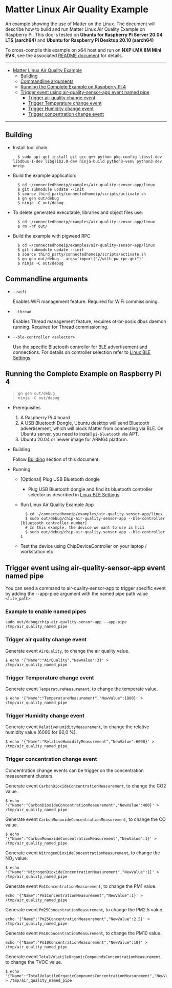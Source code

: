 # Matter Linux Air Quality Example

An example showing the use of Matter on the Linux. The document will describe
how to build and run Matter Linux Air Quality Example on Raspberry Pi. This doc
is tested on **Ubuntu for Raspberry Pi Server 20.04 LTS (aarch64)** and **Ubuntu
for Raspberry Pi Desktop 20.10 (aarch64)**

To cross-compile this example on x64 host and run on **NXP i.MX 8M Mini**
**EVK**, see the associated
[README document](../../../docs/platforms/nxp/nxp_imx8m_linux_examples.md) for
details.

<hr>

-   [Matter Linux Air Quality Example](#matter-linux-air-quality-example)
    -   [Building](#building)
    -   [Commandline arguments](#commandline-arguments)
    -   [Running the Complete Example on Raspberry Pi 4](#running-the-complete-example-on-raspberry-pi-4)
    -   [Trigger event using air-quality-sensor-app event named pipe](#trigger-event-using-air-quality-sensor-app-event-named-pipe)
        -   [Trigger air quality change event](#trigger-air-quality-change-event)
        -   [Trigger Temperature change event](#trigger-temperature-change-event)
        -   [Trigger Humidity change event](#trigger-humidity-change-event)
        -   [Trigger concentration change event](#trigger-concentration-change-event)

<hr>

## Building

-   Install tool chain

          $ sudo apt-get install git gcc g++ python pkg-config libssl-dev libdbus-1-dev libglib2.0-dev ninja-build python3-venv python3-dev unzip

-   Build the example application:

          $ cd ~/connectedhomeip/examples/air-quality-sensor-app/linux
          $ git submodule update --init
          $ source third_party/connectedhomeip/scripts/activate.sh
          $ gn gen out/debug
          $ ninja -C out/debug

-   To delete generated executable, libraries and object files use:

          $ cd ~/connectedhomeip/examples/air-quality-sensor-app/linux
          $ rm -rf out/

-   Build the example with pigweed RPC

          $ cd ~/connectedhomeip/examples/air-quality-sensor-app/linux
          $ git submodule update --init
          $ source third_party/connectedhomeip/scripts/activate.sh
          $ gn gen out/debug --args='import("//with_pw_rpc.gni")'
          $ ninja -C out/debug

## Commandline arguments

-   `--wifi`

    Enables WiFi management feature. Required for WiFi commissioning.

-   `--thread`

    Enables Thread management feature, requires ot-br-posix dbus daemon running.
    Required for Thread commissioning.

-   `--ble-controller <selector>`

    Use the specific Bluetooth controller for BLE advertisement and connections.
    For details on controller selection refer to
    [Linux BLE Settings](/platforms/linux/ble_settings.md).

## Running the Complete Example on Raspberry Pi 4

>     gn gen out/debug
>     ninja -C out/debug

-   Prerequisites

    1. A Raspberry Pi 4 board
    2. A USB Bluetooth Dongle, Ubuntu desktop will send Bluetooth advertisement,
       which will block Matter from connecting via BLE. On Ubuntu server, you
       need to install `pi-bluetooth` via APT.
    3. Ubuntu 20.04 or newer image for ARM64 platform.

-   Building

    Follow [Building](#building) section of this document.

-   Running

    -   [Optional] Plug USB Bluetooth dongle

        -   Plug USB Bluetooth dongle and find its bluetooth controller selector
            as described in
            [Linux BLE Settings](/platforms/linux/ble_settings.md).

    -   Run Linux Air Quality Example App

              $ cd ~/connectedhomeip/examples/air-quality-sensor-app/linux
              $ sudo out/debug/chip-air-quality-sensor-app --ble-controller [bluetooth controller number]
              # In this example, the device we want to use is hci1
              $ sudo out/debug/chip-air-quality-sensor-app --ble-controller 1

    -   Test the device using ChipDeviceController on your laptop / workstation
        etc.

## Trigger event using air-quality-sensor-app event named pipe

You can send a command to air-quality-sensor-app to trigger specific event by adding the --app-pipe argument with the named pipe path value `<file_path>`

### Example to enable named pipes

```
sudo out/debug/chip-air-quality-sensor-app --app-pipe /tmp/air_quality_named_pipe
```

### Trigger air quality change event

Generate event `AirQuality`, to change the air quality value.

```
$ echo '{"Name":"AirQuality","NewValue":3}' > /tmp/air_quality_named_pipe
```

### Trigger Temperature change event

Generate event `TemperatureMeasurement`, to change the temperate value.

```
$ echo '{"Name":"TemperatureMeasurement","NewValue":1800}' > /tmp/air_quality_named_pipe
```

### Trigger Humidity change event

Generate event `RelativeHumidityMeasurement`, to change the relative humidity
value (6000 for 60,0 %).

```
$ echo '{"Name":"RelativeHumidityMeasurement","NewValue":6000}' > /tmp/air_quality_named_pipe
```

### Trigger concentration change event

Concentration change events can be trigger on the concentration measurement
clusters.

Generate event `CarbonDioxideConcentrationMeasurement`, to change the CO2 value.

```
$ echo '{"Name":"CarbonDioxideConcentrationMeasurement","NewValue":400}' > /tmp/air_quality_named_pipe
```

Generate event `CarbonMonoxideConcentrationMeasurement`, to change the CO value.

```
$ echo '{"Name":"CarbonMonoxideConcentrationMeasurement","NewValue":1}' > /tmp/air_quality_named_pipe
```

Generate event `NitrogenDioxideConcentrationMeasurement`, to change the NO₂
value.

```
$ echo '{"Name":"NitrogenDioxideConcentrationMeasurement","NewValue":1}' > /tmp/air_quality_named_pipe
```

Generate event `Pm1ConcentrationMeasurement`, to change the PM1 value.

```
echo '{"Name":"Pm1ConcentrationMeasurement","NewValue":1}' > /tmp/air_quality_named_pipe
```

Generate event `Pm25ConcentrationMeasurement`, to change the PM2.5 value.

```
echo '{"Name":"Pm25ConcentrationMeasurement","NewValue":2.5}' > /tmp/air_quality_named_pipe
```

Generate event `Pm10ConcentrationMeasurement`, to change the PM10 value.

```
echo '{"Name":"Pm10ConcentrationMeasurement","NewValue":10}' > /tmp/air_quality_named_pipe
```

Generate event `TotalVolatileOrganicCompoundsConcentrationMeasurement`, to
change the TVOC value.

```
$ echo '{"Name":"TotalVolatileOrganicCompoundsConcentrationMeasurement","NewValue":100}' > /tmp/air_quality_named_pipe
```
